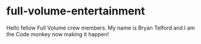 # full-volume-entertainment

Hello fellow Full Volume crew members. My name is Bryan Telford and I am the Code monkey now making it happen!
